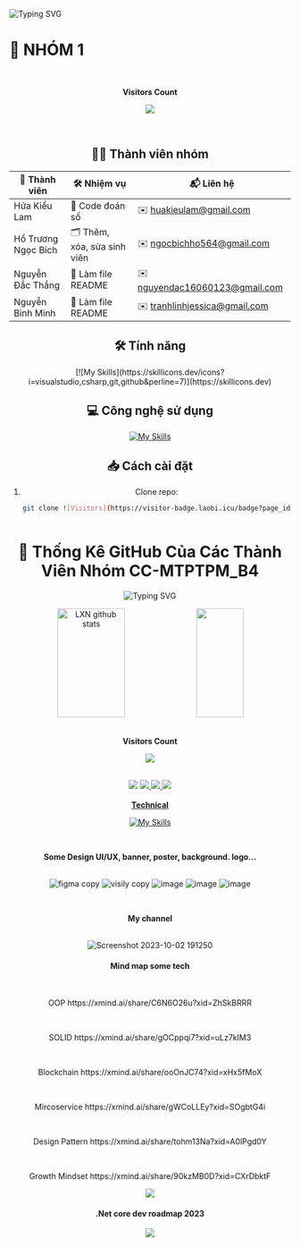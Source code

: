 <!--Title @LXN-->
![Typing SVG](https://readme-typing-svg.herokuapp.com/?color=00b3ff&size=35&center=true&vCenter=true&width=1000&lines=HELLO👋;Nhóm+1;Welcome!) 


# 🌟 NHÓM 1
<div align="center">
<br><p align="centre"><b> Visitors Count  </b></p>  
<p align="center"><img align="center" src="https://profile-counter.glitch.me/{Hua-Kieu-Lam}/count.svg" /></p> 
<br>

## 🧑‍💻 Thành viên nhóm
| 👤 Thành viên            | 🛠️ Nhiệm vụ                  | 📬 Liên hệ                        |
|--------------------------|-------------------------------|------------------------------------ |
| Hứa Kiều Lam            | 🔢 Code đoán số                | ✉️ huakieulam@gmail.com            |
| Hồ Trương Ngọc Bích     | 🗂 Thêm, xóa, sửa sinh viên    | ✉️ ngocbichho564@gmail.com         |
| Nguyễn Đắc Thắng        | 📄 Làm file README             | ✉️ nguyendac16060123@gmail.com     |
| Nguyễn Bình Minh        | 📄 Làm file README             | ✉️ tranhlinhjessica@gmail.com      |

## 🛠 Tính năng
<p>
[![My Skills](https://skillicons.dev/icons?i=visualstudio,csharp,git,github&perline=7)](https://skillicons.dev)
</p>


## 💻 Công nghệ sử dụng
<p>

[![My Skills](https://skillicons.dev/icons?i=cs,git,github,visualstudio,&perline=7)](https://skillicons.dev)

</p>

## 📥 Cách cài đặt
1. Clone repo:
   ```bash
   git clone ![Visitors](https://visitor-badge.laobi.icu/badge?page_id=yourusername.CC-MTPTPM_B4)



# 🌟 Thống Kê GitHub Của Các Thành Viên Nhóm CC-MTPTPM_B4

<!--Title @LXN-->
![Typing SVG](https://readme-typing-svg.herokuapp.com/?color=00b3ff&size=35&center=true&vCenter=true&width=1000&lines=HELLO👋;I'm+from+Vietnam;Welcome!) 


<!--Skill And More Information--> 
<div align="center">  
  <img width="49%" height="195px" src="https://github-readme-stats.vercel.app/api?username=luongxuannhat&show_icons=true&count_private=true&hide_border=true&title_color=00b3ff&icon_color=00b4ff&text_color=c9d1d9&bg_color=0d1117" alt="LXN github stats" /> 
  <img width="41%" height="195px" src="https://github-readme-stats.vercel.app/api/top-langs/?username=luongxuannhat&layout=compact&hide_border=true&title_color=00b3ff&text_color=00b4ff&bg_color=0d1117" />
</div> 
<div align="center">
<br><p align="centre"><b> Visitors Count  </b></p>  
<p align="center"><img align="center" src="https://profile-counter.glitch.me/{LuongXuanNhat}/count.svg" /></p> 
<br>
<!--Social Media-->  
<div align="center"> 
<a href="https://www.tiktok.com/@luongxuannhat" target="_blank"><img src="https://img.shields.io/badge/TikTok-000?style=for-the-badge&logo=tiktok&logoColor=white" ></a>
 <a href="https://www.instagram.com/luongxuannhat/" target="_blank"><img src="https://img.shields.io/badge/-Instagram-%23E4405F?style=for-the-badge&logo=instagram&logoColor=white"</a> 
 <a href="https://www.facebook.com/luongxuannhat114" target="_blank"><img src="https://img.shields.io/badge/-Facebook-%232F75E5?style=for-the-badge&logo=facebook&logoColor=white"</a> 
<a href="https://www.youtube.com/@XuanNhatDev" target="_blank"><img src="https://img.shields.io/badge/Youtube-%23ff0001?style=for-the-badge&logo=youtube&logoColor=white"</a> 
 </div>

<br>
<div align="center" > 
<trong><b>Technical</b></trong>
<p>

[![My Skills](https://skillicons.dev/icons?i=html,css,js,jquery,ts,nextjs,vuejs,angular,dotnet,java,laravel,nodejs,express,c,cpp,cs,php,python,mysql,mongodb,redis,postgres,git,github,gitlab,githubactions,postman,docker,ubuntu,ps,ai,figma,bootstrap,tailwind,materialui,&perline=7)](https://skillicons.dev)

</p>
 </div>

   
   
<br><p align="centre"><b>Some Design UI/UX, banner, poster, background. logo...</b></p>  
![figma copy](https://github.com/LuongXuanNhat/LuongXuanNhat/assets/96036623/dd752136-7099-4f66-a22d-6a9d255668d3)
![visily copy](https://github.com/LuongXuanNhat/LuongXuanNhat/assets/96036623/026889ad-fb46-450e-ba23-b80b9c6cd82a)
![image](https://github.com/LuongXuanNhat/LuongXuanNhat/assets/96036623/ad5c043d-f4c3-4c84-b3cc-ec8076b6e49d)
![image](https://github.com/LuongXuanNhat/LuongXuanNhat/assets/96036623/83eabc08-89ee-4ffb-bff6-d65b4eec2302)
![image](https://github.com/LuongXuanNhat/LuongXuanNhat/assets/96036623/d596ba34-e703-4df7-baaf-5e3334c10ba4)

<br><p align="centre"><b>My channel</b></p>  
![Screenshot 2023-10-02 191250](https://github.com/LuongXuanNhat/LuongXuanNhat/assets/96036623/0c1a9d10-d9a1-4657-b808-bc30f9380c17)

<!-- <a href="https://github.com/bastndev/41uN"><img src="https://s01.flagcounter.com/countxl/41uN/bg_0D1117/txt_FFFFFF/border_0D1117/columns_8/maxflags_16/viewers_0/labels_1/pageviews_0/flags_0/percent_0/" alt="@bastndev" border="0"></a> -->
<!--   
<a href="https://info.flagcounter.com/41uN"><img src="https://s01.flagcounter.com/countxl/41uN/bg_0D1117/txt_FFFFFF/border_0D1117/columns_8/maxflags_16/viewers_0/labels_1/pageviews_0/flags_0/percent_0/" alt="Flag Counter" border="0"></a>  -->

<h4 align="center"> Mind map some tech </h5>
<br><p align="centre"> OOP                   https://xmind.ai/share/C6N6O26u?xid=ZhSkBRRR  </p>  
<br><p align="centre">  SOLID                https://xmind.ai/share/gOCppqi7?xid=uLz7kIM3 </p> 
<br><p align="centre"> Blockchain        https://xmind.ai/share/ooOnJC74?xid=xHx5fMoX  </p> 
<br><p align="centre">  Mircoservice     https://xmind.ai/share/gWCoLLEy?xid=SOgbtG4i </p> 
<br><p align="centre"> Design Pattern  https://xmind.ai/share/tohm13Na?xid=A0lPgd0Y  </p> 
<br><p align="centre"> Growth Mindset                 https://xmind.ai/share/90kzMB0D?xid=CXrDbktF</p>  


![](https://github.com/Platane/snk/raw/output/github-contribution-grid-snake.svg)

<h4 align="center"> .Net core dev roadmap 2023 </h5>
<img src="https://github.com/LuongXuanNhat/LuongXuanNhat/assets/96036623/0c3397cd-3c4b-4a8d-9719-f2942973e1fb"/>









